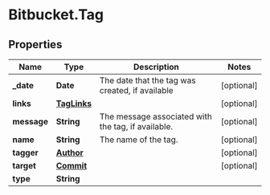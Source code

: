 # Bitbucket.Tag

## Properties

Name | Type | Description | Notes
------------ | ------------- | ------------- | -------------
**_date** | **Date** | The date that the tag was created, if available | [optional] 
**links** | [**TagLinks**](TagLinks.md) |  | [optional] 
**message** | **String** | The message associated with the tag, if available. | [optional] 
**name** | **String** | The name of the tag. | [optional] 
**tagger** | [**Author**](Author.md) |  | [optional] 
**target** | [**Commit**](Commit.md) |  | [optional] 
**type** | **String** |  | 


